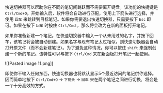 快速切换器可以帮助你在不同的笔记间跳跃而不需要离开键盘。该功能的快捷键是 `Ctrl/Cmd+O`。开始输入后，软件将会自动进行匹配，使用上下箭头进行选择，并使用 `回车` 来跳转到目标笔记。如果你需要退出快速切换器，只需要按下 `Esc` 即可。如果在按下 `回车` 时按住 `Ctrl/Cmd` ，那么将会改为在新的面板打开笔记。

如果你准备新建一个笔记，在快速切换器中输入一个从未用过的名字，并按下回车，该笔记将会被自动创建。如果名字与现有笔记太过相似，则快速切换器会自动打开原文件（而不会新建笔记）。为了避免这种情况，你可以按住 `shift` 来强制创建一个新的笔记。该特性可以与按下 `Ctrl/Cmd` 来在新面板打开笔记一起使用。

![[Pasted image 11.png]]

即使你不输入任何东西，快速切换器也将默认显示5个最近访问的笔记供你选择。因而简单地按下 `Ctrl/Cmd+O` -> `下箭头` -> `回车` 来在两个笔记之间进行切换，将会是一个十分高效的方式。